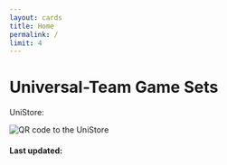 ```yaml
---
layout: cards
title: Home
permalink: /
limit: 4
---
```


# Universal-Team Game Sets

UniStore:

![QR code to the UniStore](/unistore/ut-game-sets.png)

#### Last updated:
